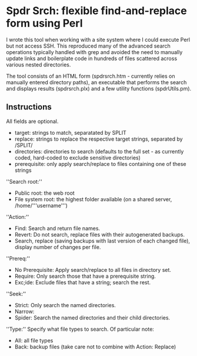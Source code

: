# Spdr Srch: flexible find-and-replace form using Perl

I wrote this tool when working with a site system where I could execute Perl but not access SSH. This reproduced many of the advanced search operations typically handled with grep and avoided the need to manually update links and boilerplate code in hundreds of files scattered across various nested directories.

The tool consists of an HTML form (spdrsrch.htm - currently relies on manually entered directory paths), an executable that performs the search and displays results (spdrsrch.plx) and a few utility functions (spdrUtils.pm).

## Instructions

All fields are optional.
- target: strings to match, separatated by SPLIT
- replace: strings to replace the respective target strings, separated by /SPLIT/
- directories: directories to search (defaults to the full set - as currently coded, hard-coded to exclude sensitive directories)
- prerequisite: only apply search/replace to files containing one of these strings

''Search root:''
- Public root: the web root
- File system root: the highest folder available (on a shared server, /home/'''username''')

''Action:''
- Find: Search and return file names.
- Revert: Do not search, replace files with their autogenerated backups.
- Search, replace (saving backups with last version of each changed file), display number of changes per file.

''Prereq:''
- No Prerequisite: Apply search/replace to all files in directory set.
- Require: Only search those that have a prerequisite string.
- Exc;ide: Exclude files that have a string; search the rest.

''Seek:''
- Strict: Only search the named directories.
- Narrow:
- Spider: Search the named directories and their child directories.

''Type:''
Specify what file types to search. Of particular note:
- All: all file types
- Back: backup files (take care not to combine with Action: Replace)
